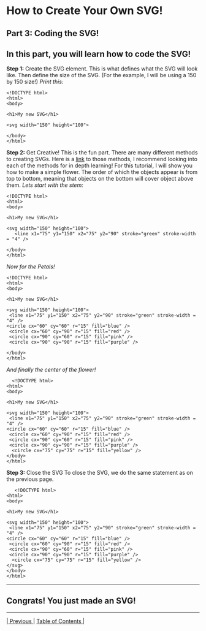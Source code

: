 # How to Create Your Own SVG!
## Part 3: Coding the SVG!
In this part, you will learn how to code the SVG!
---
**Step 1:** Create the SVG element. This is what defines what the SVG will look like. Then define the size of the SVG. (For the example, I will be using a 150 by 150 size!)
*Print this:*
```
<!DOCTYPE html>
<html>
<body>
  
<h1>My new SVG</h1>
  
<svg width="150" height="100">
  
</body>
</html>
```

**Step 2:**  Get Creative! This is the fun part. There are many different methods to creating SVGs. Here is a [link](https://www.w3schools.com/graphics/svg_reference.asp) to those methods, I recommend looking into each of the methods for in depth learning! For this tutorial, I will show you how to make a simple flower.
 The order of which the objects appear is from top to bottom, meaning that objects on the bottom will cover object above them. *Lets start with the stem:*
```  
<!DOCTYPE html>
<html>
<body>
  
<h1>My new SVG</h1>
  
<svg width="150" height="100">
   <line x1="75" y1="150" x2="75" y2="90" stroke="green" stroke-width = "4" />

</body>
</html>
 ```
  *Now for the Petals!*
  ```
  <!DOCTYPE html>
<html>
<body>
  
<h1>My new SVG</h1>
  
<svg width="150" height="100">
   <line x1="75" y1="150" x2="75" y2="90" stroke="green" stroke-width = "4" />
  <circle cx="60" cy="60" r="15" fill="blue" />
   <circle cx="60" cy="90" r="15" fill="red" />
   <circle cx="90" cy="60" r="15" fill="pink" />
   <circle cx="90" cy="90" r="15" fill="purple" />

</body>
</html>
  ```
*And finally the center of the flower!*
  ```
    <!DOCTYPE html>
<html>
<body>
  
<h1>My new SVG</h1>
  
<svg width="150" height="100">
   <line x1="75" y1="150" x2="75" y2="90" stroke="green" stroke-width = "4" />
  <circle cx="60" cy="60" r="15" fill="blue" />
   <circle cx="60" cy="90" r="15" fill="red" />
   <circle cx="90" cy="60" r="15" fill="pink" />
   <circle cx="90" cy="90" r="15" fill="purple" />
    <circle cx="75" cy="75" r="15" fill="yellow" />
</body>
</html>
 ```
 **Step 3:** Close the SVG
  To close the SVG, we do the same statement as on the previous page.
  ```
     <!DOCTYPE html>
<html>
<body>
  
<h1>My new SVG</h1>
  
<svg width="150" height="100">
   <line x1="75" y1="150" x2="75" y2="90" stroke="green" stroke-width = "4" />
  <circle cx="60" cy="60" r="15" fill="blue" />
   <circle cx="60" cy="90" r="15" fill="red" />
   <circle cx="90" cy="60" r="15" fill="pink" />
   <circle cx="90" cy="90" r="15" fill="purple" />
    <circle cx="75" cy="75" r="15" fill="yellow" />
  </svg>
</body>
</html>
 ```
 ---
  ## Congrats! You just made an SVG!
---
|[ Previous ](Page5.md) |   [ Table of Contents ](README.md)  |
